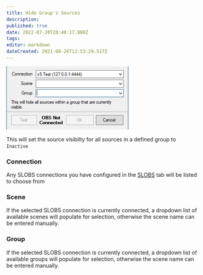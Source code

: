 ```yaml
---
title: Hide Group's Sources
description: 
published: true
date: 2022-07-20T20:48:17.880Z
tags: 
editor: markdown
dateCreated: 2021-08-26T12:53:29.517Z
---
```


![hide group](/122117096-5a0bde00-ce1e-11eb-8eb1-f95f9aa1082f.png)

This will set the source visibilty for all sources in a defined group to `Inactive`

### Connection

Any SLOBS connections you have configured in the [SLOBS](/SLOBS) tab will be listed to choose from

### Scene

If the selected SLOBS connection is currently connected, a dropdown list of available scenes will populate for selection, otherwise the scene name can be entered manually.

### Group

If the selected SLOBS connection is currently connected, a dropdown list of available groups will populate for selection, otherwise the scene name can be entered manually.